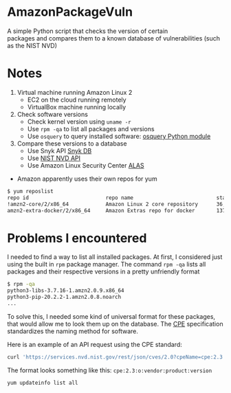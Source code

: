 # AmazonPackageVuln
A simple Python script that checks the version of certain  
packages and compares them to a known database of
vulnerabilities (such as the NIST NVD)

# Notes
1. Virtual machine running Amazon Linux 2
    - EC2 on the cloud running remotely
    - VirtualBox machine running locally
2. Check software versions
    - Check kernel version using `uname -r`
    - Use `rpm -qa` to list all packages and versions
    - Use `osquery` to query installed software: [osquery Python module](https://pypi.org/project/osquery/)
3. Compare these versions to a database
    - Use Snyk API [Snyk DB](https://security.snyk.io/)
    - Use [NIST NVD API](https://nvd.nist.gov/developers/vulnerabilities)
    - Use Amazon Linux Security Center [ALAS](https://alas.aws.amazon.com/alas2.html)

* Amazon apparently uses their own repos for yum
```bash
$ yum reposlist
repo id                         repo name                           status
!amzn2-core/2/x86_64            Amazon Linux 2 core repository      36,942
amzn2-extra-docker/2/x86_64     Amazon Extras repo for docker       137
```

# Problems I encountered
I needed to find a way to list all installed packages. 
At first, I considered just using the built in `rpm` package manager.
The command `rpm -qa` lists all packages and their respective versions
in a pretty unfriendly format
```bash
$ rpm -qa
python3-libs-3.7.16-1.amzn2.0.9.x86_64
python3-pip-20.2.2-1.amzn2.0.8.noarch
...
```

To solve this, I needed some kind of universal format for these packages,
that would allow me to look them up on the database.
The [CPE](https://cpe.mitre.org/specification/) specification standardizes the
naming method for software.

Here is an example of an API request using the CPE standard:
```bash
curl 'https://services.nvd.nist.gov/rest/json/cves/2.0?cpeName=cpe:2.3:o:freebsd:freebsd:3.5.1'
```
The format looks something like this: `cpe:2.3:o:vendor:product:version`


```bash
yum updateinfo list all
```
